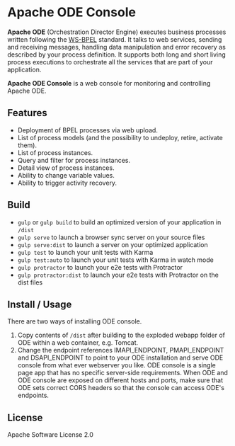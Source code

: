 # Apache ODE Console

**Apache ODE** (Orchestration Director Engine) executes business processes written following the [WS-BPEL](http://ode.apache.org/ws-bpel-20.html) standard. It talks to web services, sending and receiving messages, handling data manipulation and error recovery as described by your process definition. It supports both long and short living process executions to orchestrate all the services that are part of your application.

**Apache ODE Console** is a web console for monitoring and controlling Apache ODE.

## Features
* Deployment of BPEL processes via web upload.
* List of process models (and the possibility to undeploy, retire, activate them).
* List of process instances.
* Query and filter for process instances.
* Detail view of process instances.
* Ability to change variable values.
* Ability to trigger activity recovery.

## Build

* `gulp` or `gulp build` to build an optimized version of your application in `/dist`
* `gulp serve` to launch a browser sync server on your source files
* `gulp serve:dist` to launch a server on your optimized application
* `gulp test` to launch your unit tests with Karma
* `gulp test:auto` to launch your unit tests with Karma in watch mode
* `gulp protractor` to launch your e2e tests with Protractor
* `gulp protractor:dist` to launch your e2e tests with Protractor on the dist files

## Install / Usage

There are two ways of installing ODE console.

1. Copy contents of `/dist` after building to the exploded webapp folder of ODE within a web container, e.g. Tomcat.
2. Change the endpoint references IMAPI_ENDPOINT, PMAPI_ENDPOINT and DSAPI_ENDPOINT to point to your ODE installation and serve ODE console from what ever webserver you like. ODE console is a single page app that has no specific server-side requirements. When ODE and ODE console are exposed on different hosts and ports, make sure that ODE sets correct CORS headers so that the console can access ODE's endpoints.

## License

Apache Software License 2.0
